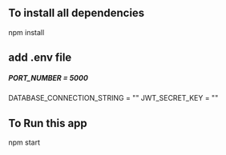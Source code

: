 ## To install all dependencies
npm install

## add .env file
##### PORT_NUMBER = 5000
DATABASE_CONNECTION_STRING = ""
JWT_SECRET_KEY = ""

## To Run this app
npm start

